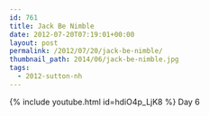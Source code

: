 ```yaml
---
id: 761
title: Jack Be Nimble
date: 2012-07-20T07:19:01+00:00
layout: post
permalink: /2012/07/20/jack-be-nimble/
thumbnail_path: 2014/06/jack-be-nimble.jpg
tags:
  - 2012-sutton-nh
---
```

{% include youtube.html id=hdiO4p_LjK8 %}
Day 6